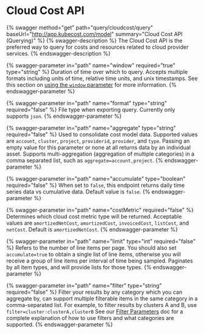 # Cloud Cost API

{% swagger method="get" path="query/cloudcost/query" baseUrl="http://app.kubecost.com/model" summary="Cloud Cost API (Querying)" %}
{% swagger-description %}
The Cloud Cost API is the preferred way to query for costs and resources related to cloud provider services.
{% endswagger-description %}

{% swagger-parameter in="path" name="window" required="true" type="string" %}
Duration of time over which to query. Accepts multiple formats including units of time, relative time units, and unix timestamps. See this section on [using the `window` parameter](/apis/api-directory/api-directory.md#using-the-window-parameter) for more information.
{% endswagger-parameter %}

{% swagger-parameter in="path" name="format" type="string" required="false" %}
File type when exporting query. Currently only supports `json`.
{% endswagger-parameter %}

{% swagger-parameter in="path" name="aggregate" type="string" required="false" %}
Used to consolidate cost model data. Supported values are `account`, `cluster`, `project`, `providerid`, `provider`, and `type`. Passing an empty value for this parameter or none at all returns data by an individual asset. Supports multi-aggregation (aggregation of multiple categories) in a comma separated list, such as `aggregate=account,project`.
{% endswagger-parameter %}

{% swagger-parameter in="path" name="accumulate" type="boolean" required="false" %}
When set to `false`, this endpoint returns daily time series data vs cumulative data. Default value is `false`.
{% endswagger-parameter %}

{% swagger-parameter in="path" name="costMetric" required="false" %}
Determines which cloud cost metric type will be returned. Acceptable values are `amortizedNetCost`, `amortizedCost`, `invoicedCost`, `listCost`, and `netCost`. Default is `amortizedNetCost`.
{% endswagger-parameter %}

{% swagger-parameter in="path" name="limit" type="int" required="false" %}
Refers to the number of line items per page. You should also set `accumulate=true` to obtain a single list of line items, otherwise you will receive a group of line items per interval of time being sampled. Paginates by all item types, and will provide lists for those types.
{% endswagger-parameter %}

{% swagger-parameter in="path" name="filter" type="string" required="false" %}
Filter your results by any category which you can aggregate by, can support multiple filterable items in the same category in a comma-separated list. For example, to filter results by clusters A and B, use `filter=cluster:clusterA,clusterB` See our [Filter Parameters](/apis/apis-overview/filters-api.md) doc for a complete explanation of how to use filters and what categories are supported.
{% endswagger-parameter %}